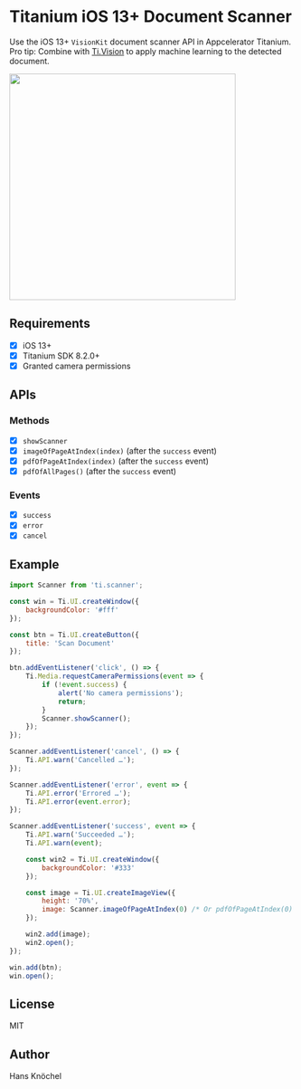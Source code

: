 # Titanium iOS 13+ Document Scanner

Use the iOS 13+ `VisionKit` document scanner API in Appcelerator Titanium. Pro tip: Combine with
[Ti.Vision](https://github.com/hansemannn/titanium-vision) to apply machine learning to the detected
document.

<img src="./example.gif" width="400" />

## Requirements

- [x] iOS 13+
- [x] Titanium SDK 8.2.0+
- [x] Granted camera permissions

## APIs

### Methods

- [x] `showScanner`
- [x] `imageOfPageAtIndex(index)` (after the `success` event)
- [x] `pdfOfPageAtIndex(index)` (after the `success` event)
- [x] `pdfOfAllPages()` (after the `success` event)

### Events

- [x] `success`
- [x] `error`
- [x] `cancel`

## Example

```js
import Scanner from 'ti.scanner';

const win = Ti.UI.createWindow({
    backgroundColor: '#fff'
});

const btn = Ti.UI.createButton({
    title: 'Scan Document'
});

btn.addEventListener('click', () => {
    Ti.Media.requestCameraPermissions(event => {
        if (!event.success) {
            alert('No camera permissions');
            return;
        }
        Scanner.showScanner();
    });
});

Scanner.addEventListener('cancel', () => {
    Ti.API.warn('Cancelled …');
});

Scanner.addEventListener('error', event => {
    Ti.API.error('Errored …');
    Ti.API.error(event.error);
});

Scanner.addEventListener('success', event => {
    Ti.API.warn('Succeeded …');
    Ti.API.warn(event);

    const win2 = Ti.UI.createWindow({
        backgroundColor: '#333'
    });

    const image = Ti.UI.createImageView({
        height: '70%',
        image: Scanner.imageOfPageAtIndex(0) /* Or pdfOfPageAtIndex(0) if you need the PDF of it, or many images via "event.count" */
    });

    win2.add(image);
    win2.open();
});

win.add(btn);
win.open();
```

## License

MIT

## Author

Hans Knöchel
